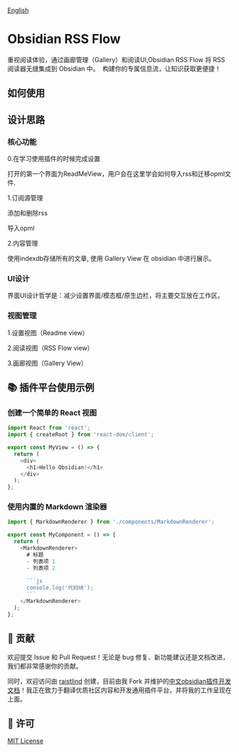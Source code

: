 [English](README.md)

# Obsidian RSS Flow

重视阅读体验，通过画廊管理（Gallery）和阅读UI,Obsidian RSS Flow 将 RSS 阅读器无缝集成到 Obsidian 中。  构建你的专属信息流，让知识获取更便捷！

## 如何使用

## 设计思路

### 核心功能

0.在学习使用插件的时候完成设置

打开的第一个界面为ReadMeView，用户会在这里学会如何导入rss和迁移opml文件.

1.订阅源管理

添加和删除rss

导入opml

2.内容管理

使用indexdb存储所有的文章, 使用 Gallery View 在 obsidian 中进行展示。

### UI设计

界面UI设计哲学是：减少设置界面/模态框/原生边栏，将主要交互放在工作区。

### 视图管理


1.设置视图（Readme view）

2.阅读视图（RSS Flow view）

3.画廊视图（Gallery View）

## 📚 插件平台使用示例

### 创建一个简单的 React 视图

```typescript
import React from 'react';
import { createRoot } from 'react-dom/client';

export const MyView = () => {
  return (
    <div>
      <h1>Hello Obsidian!</h1>
    </div>
  );
};
```

### 使用内置的 Markdown 渲染器

```typescript
import { MarkdownRenderer } from './components/MarkdownRenderer';

export const MyComponent = () => {
  return (
    <MarkdownRenderer>
      # 标题
      - 列表项 1
      - 列表项 2
      
      ```js
      console.log('代码块');
      ```
    </MarkdownRenderer>
  );
};
```

## 🤝 贡献

欢迎提交 Issue 和 Pull Request！无论是 bug 修复、新功能建议还是文档改进，我们都非常感谢你的贡献。

同时，欢迎访问由 [raistlind](https://raistlind.github.io/obsidian-dev-docs-zh/) 创建，目前由我 Fork 并维护的[中文obsidian插件开发文档](https://liubinfighter.github.io/obsidian-dev-docs-zh/)！我正在致力于翻译优质社区内容和开发通用插件平台，并将我的工作呈现在上面。

## 📄 许可

[MIT License](LICENSE)
